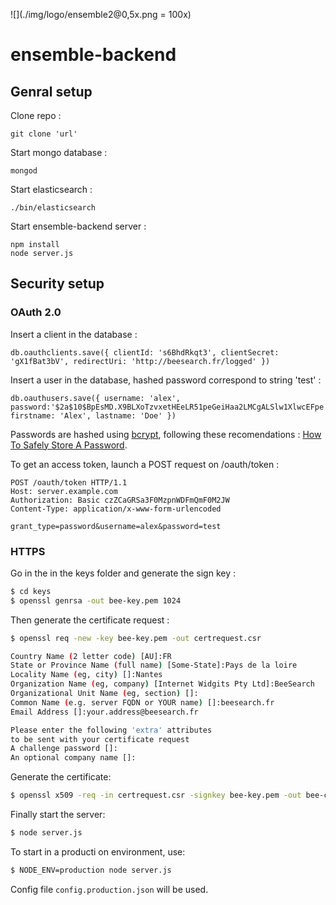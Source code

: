 ![](./img/logo/ensemble2@0,5x.png = 100x)
# ensemble-backend
## Genral setup

Clone repo :
```
git clone 'url'
```

Start mongo database :
```
mongod
```

Start elasticsearch :
```
./bin/elasticsearch
```

Start ensemble-backend server :
```
npm install
node server.js
```


## Security setup

### OAuth 2.0

Insert a client in the database :

```
db.oauthclients.save({ clientId: 's6BhdRkqt3', clientSecret: 'gX1fBat3bV', redirectUri: 'http://beesearch.fr/logged' })
```

Insert a user in the database, hashed password correspond to string 'test' :

```
db.oauthusers.save({ username: 'alex', password:'$2a$10$BpEsMD.X9BLXoTzvxetHEeLR51peGeiHaa2LMCgALSlw1XlwcEFpe', firstname: 'Alex', lastname: 'Doe' })
```

Passwords are hashed using [bcrypt](https://github.com/ncb000gt/node.bcrypt.js), following these recomendations : [How To Safely Store A Password](http://codahale.com/how-to-safely-store-a-password/).

To get an access token, launch a POST request on /oauth/token :

```
POST /oauth/token HTTP/1.1
Host: server.example.com
Authorization: Basic czZCaGRSa3F0MzpnWDFmQmF0M2JW
Content-Type: application/x-www-form-urlencoded

grant_type=password&username=alex&password=test
```

### HTTPS

Go in the in the keys folder and generate the sign key :

```bash
$ cd keys
$ openssl genrsa -out bee-key.pem 1024
```

Then generate the certificate request :

```bash
$ openssl req -new -key bee-key.pem -out certrequest.csr

Country Name (2 letter code) [AU]:FR
State or Province Name (full name) [Some-State]:Pays de la loire
Locality Name (eg, city) []:Nantes
Organization Name (eg, company) [Internet Widgits Pty Ltd]:BeeSearch
Organizational Unit Name (eg, section) []:
Common Name (e.g. server FQDN or YOUR name) []:beesearch.fr
Email Address []:your.address@beesearch.fr

Please enter the following 'extra' attributes
to be sent with your certificate request
A challenge password []:
An optional company name []:
```

Generate the certificate:

```bash
$ openssl x509 -req -in certrequest.csr -signkey bee-key.pem -out bee-cert.pem
```

Finally start the server:
```bash
$ node server.js
```

To start in a producti
on environment, use:
```bash
$ NODE_ENV=production node server.js
```

Config file `config.production.json` will be used.
